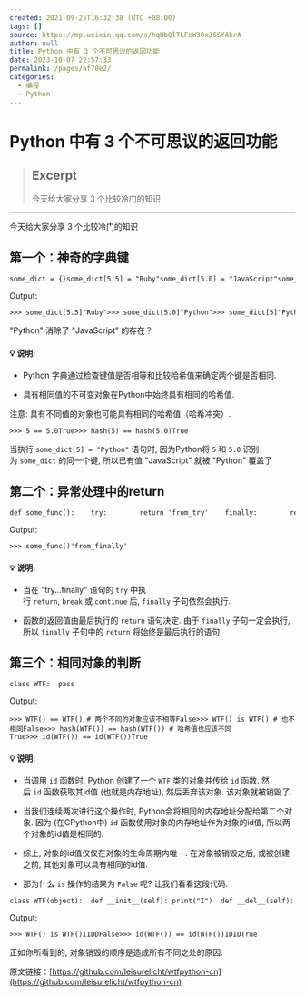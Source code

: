 ```yaml
---
created: 2021-09-25T16:32:38 (UTC +08:00)
tags: []
source: https://mp.weixin.qq.com/s/hqHbQlTLFeW30x36SYAkrA
author: null
title: Python 中有 3 个不可思议的返回功能
date: 2023-10-07 22:57:33
permalink: /pages/af70e2/
categories: 
  - 编程
  - Python
---
```


# Python 中有 3 个不可思议的返回功能

> ## Excerpt
> 今天给大家分享 3 个比较冷门的知识

---
今天给大家分享 3 个比较冷门的知识

## 第一个：神奇的字典键

```
some_dict = {}some_dict[5.5] = "Ruby"some_dict[5.0] = "JavaScript"some_dict[5] = "Python"
```

Output:

```
>>> some_dict[5.5]"Ruby">>> some_dict[5.0]"Python">>> some_dict[5]"Python"
```

"Python" 消除了 "JavaScript" 的存在？

#### 💡 说明:

-   Python 字典通过检查键值是否相等和比较哈希值来确定两个键是否相同.
    
-   具有相同值的不可变对象在Python中始终具有相同的哈希值.
    

注意: 具有不同值的对象也可能具有相同的哈希值（哈希冲突）.

```
>>> 5 == 5.0True>>> hash(5) == hash(5.0)True
```

当执行 `some_dict[5] = "Python"` 语句时, 因为Python将 `5` 和 `5.0` 识别为 `some_dict` 的同一个键, 所以已有值 "JavaScript" 就被 "Python" 覆盖了

## 第二个：异常处理中的return

```
def some_func():    try:        return 'from_try'    finally:        return 'from_finally'
```

Output:

```
>>> some_func()'from_finally'
```

#### 💡 说明:

-   当在 "try…finally" 语句的 `try` 中执行 `return`, `break` 或 `continue` 后, `finally` 子句依然会执行.
    
-   函数的返回值由最后执行的 `return` 语句决定. 由于 `finally` 子句一定会执行, 所以 `finally` 子句中的 `return` 将始终是最后执行的语句.
    

## 第三个：相同对象的判断

```
class WTF:  pass
```

Output:

```
>>> WTF() == WTF() # 两个不同的对象应该不相等False>>> WTF() is WTF() # 也不相同False>>> hash(WTF()) == hash(WTF()) # 哈希值也应该不同True>>> id(WTF()) == id(WTF())True
```

#### 💡 说明:

-   当调用 `id` 函数时, Python 创建了一个 `WTF` 类的对象并传给 `id` 函数. 然后 `id` 函数获取其id值 (也就是内存地址), 然后丢弃该对象. 该对象就被销毁了.
    
-   当我们连续两次进行这个操作时, Python会将相同的内存地址分配给第二个对象. 因为 (在CPython中) `id` 函数使用对象的内存地址作为对象的id值, 所以两个对象的id值是相同的.
    
-   综上, 对象的id值仅仅在对象的生命周期内唯一. 在对象被销毁之后, 或被创建之前, 其他对象可以具有相同的id值.
    
-   那为什么 `is` 操作的结果为 `False` 呢? 让我们看看这段代码.
    

```
class WTF(object):  def __init__(self): print("I")  def __del__(self): print("D")
```

Output:

```
>>> WTF() is WTF()IIDDFalse>>> id(WTF()) == id(WTF())IDIDTrue
```

正如你所看到的, 对象销毁的顺序是造成所有不同之处的原因.

原文链接：[https://github.com/leisurelicht/wtfpython-cn](https://github.com/leisurelicht/wtfpython-cn)
